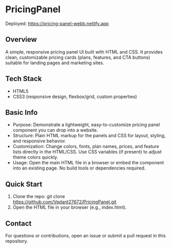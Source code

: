 # PricingPanel

Deployed: https://pricing-panel-webb.netlify.app

## Overview
A simple, responsive pricing panel UI built with HTML and CSS. It provides clean, customizable pricing cards (plans, features, and CTA buttons) suitable for landing pages and marketing sites.

## Tech Stack
- HTML5
- CSS3 (responsive design, flexbox/grid, custom properties)

## Basic Info
- Purpose: Demonstrate a lightweight, easy-to-customize pricing panel component you can drop into a website.
- Structure: Plain HTML markup for the panels and CSS for layout, styling, and responsive behavior.
- Customization: Change colors, fonts, plan names, prices, and feature lists directly in the HTML/CSS. Use CSS variables (if present) to adjust theme colors quickly.
- Usage: Open the main HTML file in a browser or embed the component into an existing page. No build tools or dependencies required.

## Quick Start
1. Clone the repo: git clone https://github.com/Vedant27672/PricingPanel.git
2. Open the HTML file in your browser (e.g., index.html).

## Contact
For questions or contributions, open an issue or submit a pull request in this repository.